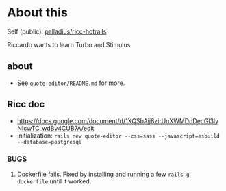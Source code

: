 # About this

Self (public): [palladius/ricc-hotrails](https://github.com/palladius/ricc-hotrails/)

Riccardo wants to learn Turbo and Stimulus.

## about

* See `quote-editor/README.md` for more.

## Ricc doc

* https://docs.google.com/document/d/1XQSbAjj8zirUnXWMDdDecGl3lyNIcwTC_wdBv4CUB7A/edit
* initialization: `rails new quote-editor --css=sass --javascript=esbuild --database=postgresql`


### BUGS

1. Dockerfile fails. Fixed by installing and running a few `rails g dockerfile` until it worked.

